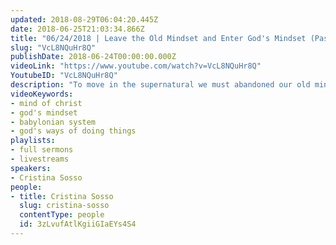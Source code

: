 ```yaml
---
updated: 2018-08-29T06:04:20.445Z
date: 2018-06-25T21:03:34.866Z
title: "06/24/2018 | Leave the Old Mindset and Enter God's Mindset (Pastor Cris)"
slug: "VcL8NQuHr8Q"
publishDate: 2018-06-24T00:00:00.000Z
videoLink: "https://www.youtube.com/watch?v=VcL8NQuHr8Q"
YoutubeID: "VcL8NQuHr8Q"
description: "To move in the supernatural we must abandoned our old mindset and adopt the mind of Christ.\n\nSupport SOGMI: https://sogmi.org/donate\nLike us on Facebook: https://facebook.com/sonsofgodministries"
videoKeywords:
- mind of christ
- god's mindset
- babylonian system
- god's ways of doing things
playlists:
- full sermons
- livestreams
speakers:
- Cristina Sosso
people:
- title: Cristina Sosso
  slug: cristina-sosso
  contentType: people
  id: 3zLvufAtlKgiiGIaEYs4S4
---
```


